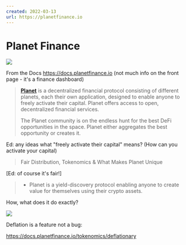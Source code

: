 ```yaml
---
created: 2022-03-13
url: https://planetfinance.io
---
```


# Planet Finance

![](/assets/pasted-image-20220313211349.png)

From the Docs https://docs.planetfinance.io (not much info on the front page - it's a finance dashboard)

> [**Planet**](https://blue.planetfinance.io) is a decentralized financial protocol consisting of different planets, each their own application, designed to enable anyone to freely activate their capital. Planet offers access to open, decentralized financial services.
> 
> The Planet community is on the endless hunt for the best DeFi opportunities in the space. Planet either aggregates the best opportunity or creates it.

Ed: any ideas what "freely activate their capital" means? (How can you activate your capital)

> Fair Distribution, Tokenomics & What Makes Planet Unique

[Ed: of course it's fair!]

> - Planet is a yield-discovery protocol enabling anyone to create value for themselves using their crypto assets.

How, what does it do exactly?

![](/assets/pasted-image-20220313211651.png)


Deflation is a feature not a bug:

https://docs.planetfinance.io/tokenomics/deflationary
